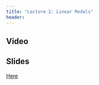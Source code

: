 ```yaml
---
title: "Lecture 2: Linear Models"
header:
---
```




## Video



## Slides
[Here](https://github.com/vistalab-technion/cs236781/blob/master/assets/236781_winter24_lec02.pptx)

